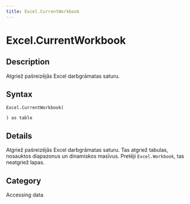 ```yaml
---
title: Excel.CurrentWorkbook
---
```


# Excel.CurrentWorkbook


## Description

Atgriež pašreizējās Excel darbgrāmatas saturu.


## Syntax

```powerquery
Excel.CurrentWorkbook(

) as table
```


## Details

Atgriež pašreizējās Excel darbgrāmatas saturu. Tas atgriež tabulas, nosauktos diapazonus un dinamiskos masīvus. Pretēji <code>Excel.Workbook</code>, tas neatgriež lapas.



## Category
Accessing data
